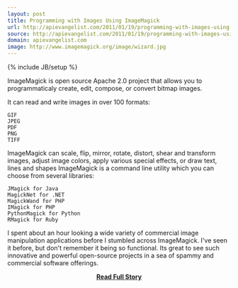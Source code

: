 ```yaml
---
layout: post
title: Programming with Images Using ImageMagick
url: http://apievangelist.com/2011/01/19/programming-with-images-using-imagemagick/
source: http://apievangelist.com/2011/01/19/programming-with-images-using-imagemagick/
domain: apievangelist.com
image: http://www.imagemagick.org/image/wizard.jpg
---
```

{% include JB/setup %}<p>ImageMagick is open source Apache 2.0 project that allows you to programmaticaly create, edit, compose, or convert bitmap images.

It can read and write images in over 100 formats:

	GIF
	JPEG
	PDF
	PNG
	TIFF

ImageMagick can scale, flip, mirror, rotate, distort, shear and transform images, adjust image colors, apply various special effects, or draw text, lines and shapes
ImageMagick is a command line utility which you can choose from several libraries:

	JMagick for Java
	MagickNet for .NET
	MagickWand for PHP
	IMagick for PHP
	PythonMagick for Python
	RMagick for Ruby

I spent about an hour looking a wide variety of commercial image manipulation applications before I stumbled across ImageMagick. I've seen it before, but don't remember it being so functional.
Its great to see such innovative and powerful open-source projects in a sea of spammy and commercial software offerings.</p>
<center><p><a href="http://apievangelist.com/2011/01/19/programming-with-images-using-imagemagick/" style='padding:25px; font-sze:18px; font-weight: bold;'>Read Full Story</a></p></center>
